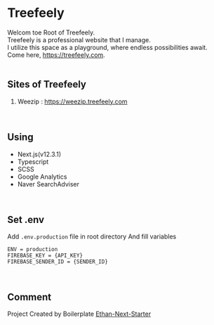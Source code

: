# Treefeely
Welcom toe Root of Treefeely.  
Treefeely is a professional website that I manage.  
I utilize this space as a playground, where endless possibilities await.  
Come here, https://treefeely.com.  
<br/>

## Sites of Treefeely
1. Weezip : https://weezip.treefeely.com
<br/>

## Using
- Next.js(v12.3.1)
- Typescript
- SCSS
- Google Analytics
- Naver SearchAdviser
<br/>

## Set .env
Add `.env.production` file in root directory
And fill variables
```
ENV = production
FIREBASE_KEY = {API_KEY}
FIREBASE_SENDER_ID = {SENDER_ID}
```
<br/>

## Comment
Project Created by Boilerplate [Ethan-Next-Starter](https://github.com/dearlsh94/Ethan-Next-Starter)
